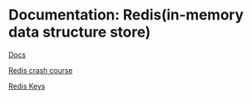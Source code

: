 # Documentation: Redis(in-memory data structure store)

[Docs](https://redis.io/docs/about/)

[Redis crash course](https://www.youtube.com/watch?v=jgpVdJB2sKQ&t=5s)

[Redis Keys](https://redis.io/commands/keys/)
